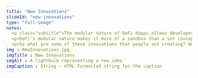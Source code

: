 ```yaml
--- 
title: "New Innovations"
slideId: "new-innovations"
type: "full-image"
notes: 
  <p class="subtitle">The modular nature of DeFi dapps allows developers to pick and choose different components or tools to form new innovations.</p>
  <p>DeFi's modular nature makes it more of a sandbox than a set concept; people are constantly innovating, sharing tools to make a better decentralized application or to improve an existing one. The culture is one of open-source collaboration, where every project wins if some find success, proving the usefulness of decentralized finance.</p>
  <p>So what are some of these innovations that people are creating? We'll take a deep dive into the different types of DeFi dApps that have already proven their concept and found some popularity. In the next section, we'll explore the different types of decentralized finance applications that are being created. We will also examine some successful projects in the DeFi space.</p>
img : NewInnovations.jpg
imgTitle : New Innovations
imgAlt : A lightbulb representing a new idea
imgCaption : String - HTML Formatted string for the caption
---
```

